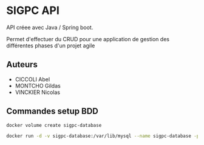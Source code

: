 # SIGPC API

API créee avec Java / Spring boot.

Permet d'effectuer du CRUD pour une application de gestion des différentes phases d'un
projet agile

## Auteurs

- CICCOLI Abel
- MONTCHO Gildas
- VINCKIER Nicolas

## Commandes setup BDD

```bash
docker volume create sigpc-database

docker run -d -v sigpc-database:/var/lib/mysql --name sigpc-database -p 3307:3306 --env MARIADB_ROOT_PASSWORD=pazo1928! -e MARIADB_DATABASE=sigpc -e MARIADB_PASSWORD=pazo1928! -e  MARIADB_USER=sigpc-user mariadb
```
